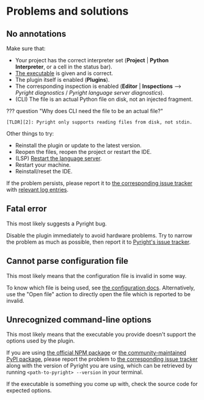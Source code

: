 # Problems and solutions


## No annotations

Make sure that:

* Your project has the correct interpreter set
  (<b>Project</b> | <b>Python Interpreter</b>, or a cell in the status bar).
* [The executable][1] is given and is correct.
* The plugin itself is enabled (<b>Plugins</b>).
* The corresponding inspection is enabled
  (<b>Editor</b> | <b>Inspections</b> -->
  <i>Pyright diagnostics</i> / <i>Pyright language server diagnostics</i>).
* (CLI) The file is an actual Python file on disk, not an injected fragment.

??? question "Why does CLI need the file to be an actual file?"

    [TLDR][2]: Pyright only supports reading files from disk, not stdin.

Other things to try:

* Reinstall the plugin or update to the latest version.
* Reopen the files, reopen the project or restart the IDE.
* (LSP) [Restart the language server][3].
* Restart your machine.
* Reinstall/reset the IDE.

If the problem persists, please report it to
[the corresponding issue tracker][4] with [relevant log entries][5].


## Fatal error

This most likely suggests a Pyright bug.

Disable the plugin immediately to avoid hardware problems.
Try to narrow the problem as much as possible,
then report it to [Pyright's issue tracker][6].


## Cannot parse configuration file

This most likely means that the configuration file is invalid in some way.

To know which file is being used, see [the configuration docs][1].
Alternatively, use the "Open file" action to
directly open the file which is reported to be invalid.


## Unrecognized command-line options

This most likely means that the executable you provide
doesn't support the options used by the plugin.

If you are using [the official NPM package][7] or
[the community-maintained PyPI package][8],
please report the problem to [the corresponding issue tracker][4]
along with the version of Pyright you are using, which can be
retrieved by running `<path-to-pyright> --version` in your terminal.

If the executable is something you come up with,
check the source code for expected options.


  [1]: configurations/cli.md#configuration-file
  [2]: faq.md#why-does-cli-have-to-perform-saves-so-often
  [3]: how-to.md#how-to-restart-the-language-server
  [4]: index.md
  [5]: logging.md
  [6]: https://github.com/microsoft/pyright/issues
  [7]: https://www.npmjs.com/package/pyright
  [8]: https://pypi.org/project/pyright/
